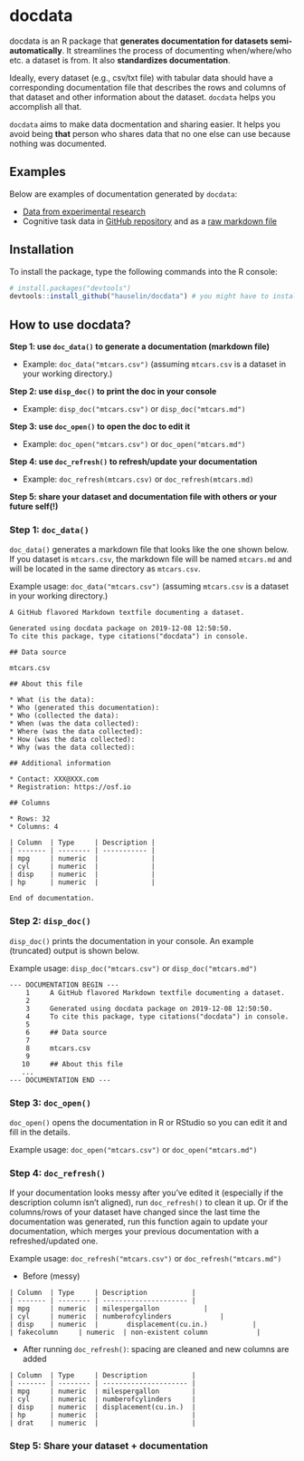 
<!-- README.md is generated from README.Rmd. Please edit that file -->

# docdata

docdata is an R package that **generates documentation for datasets
semi-automatically**. It streamlines the process of documenting
when/where/who etc. a dataset is from. It also **standardizes
documentation**.

Ideally, every dataset (e.g., csv/txt file) with tabular data should
have a corresponding documentation file that describes the rows and
columns of that dataset and other information about the dataset.
`docdata` helps you accomplish all that.

`docdata` aims to make data docmentation and sharing easier. It helps
you avoid being **that** person who shares data that no one else can use
because nothing was documented.

## Examples

Below are examples of documentation generated by `docdata`:

  - [Data from experimental
    research](https://github.com/hauselin/depletion_bayes/tree/master/Data)
  - Cognitive task data in [GitHub
    repository](https://github.com/hauselin/depletion_bayes/blob/master/Data/stroop_single_trial.md)
    and as a [raw markdown
    file](https://raw.githubusercontent.com/hauselin/depletion_bayes/master/Data/stroop_single_trial.md)

## Installation

To install the package, type the following commands into the R console:

``` r
# install.packages("devtools")
devtools::install_github("hauselin/docdata") # you might have to install devtools first (see above)
```

## How to use docdata?

**Step 1: use `doc_data()` to generate a documentation (markdown file)**

  - Example: `doc_data("mtcars.csv")` (assuming `mtcars.csv` is a
    dataset in your working directory.)

**Step 2: use `disp_doc()` to print the doc in your console**

  - Example: `disp_doc("mtcars.csv")` or `disp_doc("mtcars.md")`

**Step 3: use `doc_open()` to open the doc to edit it**

  - Example: `doc_open("mtcars.csv")` or `doc_open("mtcars.md")`

**Step 4: use `doc_refresh()` to refresh/update your documentation**

  - Example: `doc_refresh(mtcars.csv)` or `doc_refresh(mtcars.md)`

**Step 5: share your dataset and documentation file with others or your
future self(\!)**

### Step 1: `doc_data()`

`doc_data()` generates a markdown file that looks like the one shown
below. If you dataset is `mtcars.csv`, the markdown file will be named
`mtcars.md` and will be located in the same directory as `mtcars.csv`.

Example usage: `doc_data("mtcars.csv")` (assuming `mtcars.csv` is a
dataset in your working directory.)

    A GitHub flavored Markdown textfile documenting a dataset.
    
    Generated using docdata package on 2019-12-08 12:50:50.
    To cite this package, type citations("docdata") in console.
    
    ## Data source
    
    mtcars.csv
    
    ## About this file
    
    * What (is the data): 
    * Who (generated this documentation): 
    * Who (collected the data):
    * When (was the data collected): 
    * Where (was the data collected):
    * How (was the data collected):
    * Why (was the data collected): 
    
    ## Additional information
    
    * Contact: XXX@XXX.com
    * Registration: https://osf.io
    
    ## Columns
    
    * Rows: 32
    * Columns: 4
    
    | Column  | Type     | Description |
    | ------- | -------- | ----------- |
    | mpg     | numeric  |             |
    | cyl     | numeric  |             |
    | disp    | numeric  |             |
    | hp      | numeric  |             |
    
    End of documentation.

### Step 2: `disp_doc()`

`disp_doc()` prints the documentation in your console. An example
(truncated) output is shown below.

Example usage: `disp_doc("mtcars.csv")` or `disp_doc("mtcars.md")`

    --- DOCUMENTATION BEGIN ---
        1     A GitHub flavored Markdown textfile documenting a dataset.
        2     
        3     Generated using docdata package on 2019-12-08 12:50:50.
        4     To cite this package, type citations("docdata") in console.
        5     
        6     ## Data source
        7     
        8     mtcars.csv
        9     
       10     ## About this file
       ...
    --- DOCUMENTATION END ---

### Step 3: `doc_open()`

`doc_open()` opens the documentation in R or RStudio so you can edit it
and fill in the details.

Example usage: `doc_open("mtcars.csv")` or `doc_open("mtcars.md")`

### Step 4: `doc_refresh()`

If your documentation looks messy after you’ve edited it (especially if
the description column isn’t aligned), run `doc_refresh()` to clean it
up. Or if the columns/rows of your dataset have changed since the last
time the documentation was generated, run this function again to update
your documentation, which merges your previous documentation with a
refreshed/updated one.

Example usage: `doc_refresh("mtcars.csv")` or `doc_refresh("mtcars.md")`

  - Before (messy)

<!-- end list -->

    | Column  | Type     | Description           |
    | ------- | -------- | --------------------- |
    | mpg     | numeric  | milespergallon           |
    | cyl     | numeric  | numberofcylinders            |
    | disp    | numeric  |       displacement(cu.in.)           |
    | fakecolumn     | numeric  | non-existent column            |

  - After running `doc_refresh()`: spacing are cleaned and new columns
    are added

<!-- end list -->

    | Column  | Type     | Description           |
    | ------- | -------- | --------------------- |
    | mpg     | numeric  | milespergallon        |
    | cyl     | numeric  | numberofcylinders     |
    | disp    | numeric  | displacement(cu.in.)  |
    | hp      | numeric  |                       |
    | drat    | numeric  |                       |

### Step 5: Share your dataset + documentation
